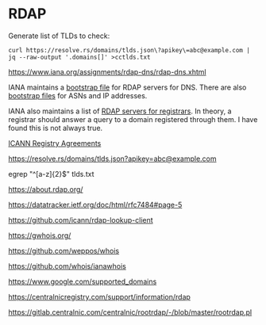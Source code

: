 # RDAP


Generate list of TLDs to check:
```
curl https://resolve.rs/domains/tlds.json\?apikey\=abc@example.com | jq --raw-output '.domains[]' >cctlds.txt
```


https://www.iana.org/assignments/rdap-dns/rdap-dns.xhtml

IANA maintains a [bootstrap file](https://data.iana.org/rdap/dns.json) for RDAP servers for DNS.  There are also [bootstrap files](https://data.iana.org/rdap/) for ASNs and IP addresses.

IANA also maintains a list of [RDAP servers for registrars](https://www.iana.org/assignments/registrar-ids/registrar-ids.xhtml).  In theory, a registrar should answer a query to a domain registered through them.  I have found this is not always true.

[ICANN Registry Agreements](https://www.icann.org/en/registry-agreements?sort-column=top-level-domain&sort-direction=asc&page=1)

https://resolve.rs/domains/tlds.json?apikey=abc@example.com


egrep "^[a-z]{2}$" tlds.txt

https://about.rdap.org/

https://datatracker.ietf.org/doc/html/rfc7484#page-5

https://github.com/icann/rdap-lookup-client

https://gwhois.org/

https://github.com/weppos/whois

https://github.com/whois/ianawhois

https://www.google.com/supported_domains

https://centralnicregistry.com/support/information/rdap

https://gitlab.centralnic.com/centralnic/rootrdap/-/blob/master/rootrdap.pl